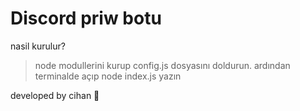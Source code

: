 # Discord priw botu
nasil kurulur?
> node modullerini kurup config.js dosyasını doldurun.
ardından terminalde açıp 
> node index.js yazın


developed by cihan 💙
